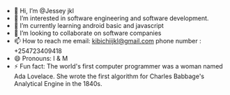- 👋 Hi, I’m @Jessey jkl
- 👀 I’m interested in software engineering and software development.
- 🌱 I’m currently learning android basic and javascript
- 💞️ I’m looking to collaborate on software companies
- 📫 How to reach me email: kibichiijkl@gmail.com phone number : +254723409418
- 😄 Pronouns: I & M
- ⚡ Fun fact: The world's first computer programmer was a woman named Ada Lovelace. She wrote the first algorithm for Charles Babbage's Analytical Engine in the 1840s.


<!---
Jesseyjkl/Jesseyjkl is a ✨ special ✨ repository because its `README.md` (this file) appears on your GitHub profile.
You can click the Preview link to take a look at your changes.
--->
